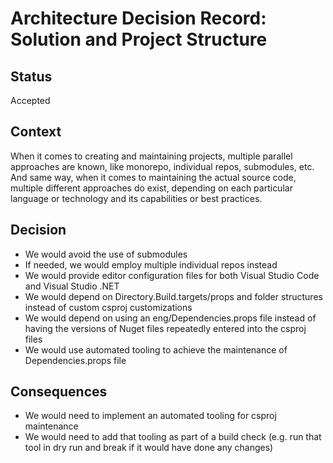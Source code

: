 <!-- Morgan Stanley makes this available to you under the Apache License, Version 2.0 (the "License"). You may obtain a copy of the License at http://www.apache.org/licenses/LICENSE-2.0. See the NOTICE file distributed with this work for additional information regarding copyright ownership. Unless required by applicable law or agreed to in writing, software distributed under the License is distributed on an "AS IS" BASIS, WITHOUT WARRANTIES OR CONDITIONS OF ANY KIND, either express or implied. See the License for the specific language governing permissions and limitations under the License. -->

# Architecture Decision Record: Solution and Project Structure

## Status

Accepted

## Context

When it comes to creating and maintaining projects, multiple parallel
approaches are known, like monorepo, individual repos, submodules, etc.
And same way, when it comes to maintaining the actual source code, multiple
different approaches do exist, depending on each particular language or
technology and its capabilities or best practices.

## Decision

- We would avoid the use of submodules
- If needed, we would employ multiple individual repos instead
- We would provide editor configuration files for both Visual Studio Code and Visual Studio .NET
- We would depend on Directory.Build.targets/props and folder structures instead of custom csproj customizations
- We would depend on using an eng/Dependencies.props file instead of having the versions of Nuget files
repeatedly entered into the csproj files
- We would use automated tooling to achieve the maintenance of Dependencies.props file

## Consequences

- We would need to implement an automated tooling for csproj maintenance
- We would need to add that tooling as part of a build check (e.g. run that tool in dry run and break if it would
have done any changes)
